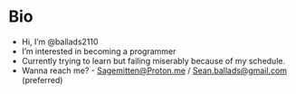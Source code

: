 # Bio
- Hi, I’m @ballads2110
- I’m interested in becoming a programmer
- Currently trying to learn but failing miserably because of my schedule.
- Wanna reach me? - Sagemitten@Proton.me / Sean.ballads@gmail.com (preferred)

<!---
ballads2110/ballads2110 is a ✨ special ✨ repository because its `README.md` (this file) appears on your GitHub profile.
You can click the Preview link to take a look at your changes.
--->
